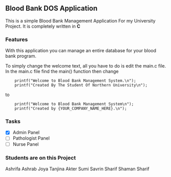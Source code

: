 ## Blood Bank DOS Application

This is a simple Blood Bank Management Application For my University Project.
It is completely written in **C**

### Features 
With this application you can manage an entire database for your blood bank program.

To simply change the welcome text, all you have to do is edit the main.c file.
In the main.c file find the main() function then change 
```
    printf("Welcome to Blood Bank Management System.\n");
    printf("Created By The Student Of Northern University\n");
```
to 
```
    printf("Welcome to Blood Bank Management System\n");
    printf("Created by {YOUR_COMPANY_NAME_HERE}.\n");
```

### Tasks
- [x] Admin Panel
- [ ] Pathologist Panel
- [ ] Nurse Panel

### Students are on this Project
Ashrifa Ashrab Joya 
Tanjina Akter Sumi 
Savrin Sharif 
Shaman Sharif 
